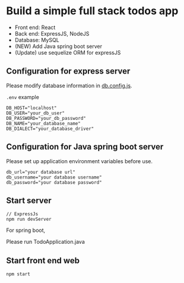 # Build a simple full stack todos app 
- Front end: React
- Back end: ExpressJS, NodeJS
- Database: MySQL
- (NEW) Add Java spring boot server
- (Update) use sequelize ORM for expressJS

## Configuration for express server
Please modify database information in [db.config.js]("./../NodeJS_Server/config/db.config.js").

`.env` example
```
DB_HOST="localhost"
DB_USER="your_db_user"
DB_PASSWORD="your_db_password"
DB_NAME="your_database_name"
DB_DIALECT="your_database_driver"
```

## Configuration for Java spring boot server
Please set up application environment variables before use.
```
db_url="your database url"
db_username="your database username"
db_password="your database password"
```

## Start server 
```
// ExpressJs
npm run devServer
```

For spring boot,

Please run TodoApplication.java


## Start front end web
```
npm start
```